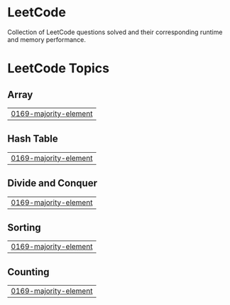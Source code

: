 # LeetCode
Collection of LeetCode questions solved and their corresponding runtime and memory performance.

<!---LeetCode Topics Start-->
# LeetCode Topics
## Array
|  |
| ------- |
| [0169-majority-element](https://github.com/ZadeAmmar/LeetCode/tree/master/0169-majority-element) |
## Hash Table
|  |
| ------- |
| [0169-majority-element](https://github.com/ZadeAmmar/LeetCode/tree/master/0169-majority-element) |
## Divide and Conquer
|  |
| ------- |
| [0169-majority-element](https://github.com/ZadeAmmar/LeetCode/tree/master/0169-majority-element) |
## Sorting
|  |
| ------- |
| [0169-majority-element](https://github.com/ZadeAmmar/LeetCode/tree/master/0169-majority-element) |
## Counting
|  |
| ------- |
| [0169-majority-element](https://github.com/ZadeAmmar/LeetCode/tree/master/0169-majority-element) |
<!---LeetCode Topics End-->